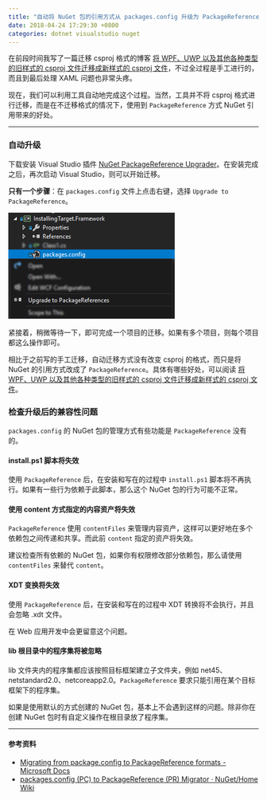 ```yaml
---
title: "自动将 NuGet 包的引用方式从 packages.config 升级为 PackageReference"
date: 2018-04-24 17:29:30 +0800
categories: dotnet visualstudio nuget
---
```


在前段时间我写了一篇迁移 csproj 格式的博客 [将 WPF、UWP 以及其他各种类型的旧样式的 csproj 文件迁移成新样式的 csproj 文件](/post/introduce-new-style-csproj-into-net-framework.html)，不过全过程是手工进行的，而且到最后处理 XAML 问题也非常头疼。

现在，我们可以利用工具自动地完成这个过程。当然，工具并不将 csproj 格式进行迁移，而是在不迁移格式的情况下，使用到 `PackageReference` 方式 NuGet 引用带来的好处。

---

<div id="toc"></div>

### 自动升级

下载安装 Visual Studio 插件 [NuGet PackageReference Upgrader](https://marketplace.visualstudio.com/items?itemName=CloudNimble.NuGetPackageReferenceUpgrader)。在安装完成之后，再次启动 Visual Studio，则可以开始迁移。

**只有一个步骤**：在 `packages.config` 文件上点击右键，选择 `Upgrade to PackageReference`。

![Upgrade to PackageReference](/static/posts/2018-04-24-16-03-17.png)

紧接着，稍微等待一下，即可完成一个项目的迁移。如果有多个项目，则每个项目都这么操作即可。

相比于之前写的手工迁移，自动迁移方式没有改变 csproj 的格式，而只是将 NuGet 的引用方式改成了 `PackageReference`。具体有哪些好处，可以阅读 [将 WPF、UWP 以及其他各种类型的旧样式的 csproj 文件迁移成新样式的 csproj 文件](/post/introduce-new-style-csproj-into-net-framework.html)。

### 检查升级后的兼容性问题

`packages.config` 的 NuGet 包的管理方式有些功能是 `PackageReference` 没有的。

#### install.ps1 脚本将失效

使用 `PackageReference` 后，在安装和写在的过程中 `install.ps1` 脚本将不再执行。如果有一些行为依赖于此脚本，那么这个 NuGet 包的行为可能不正常。

#### 使用 content 方式指定的内容资产将失效

`PackageReference` 使用 `contentFiles` 来管理内容资产，这样可以更好地在多个依赖包之间传递和共享。而此前 `content` 指定的资产将失效。

建议检查所有依赖的 NuGet 包，如果你有权限修改部分依赖包，那么请使用 `contentFiles` 来替代 `content`。

#### XDT 变换将失效

使用 `PackageReference` 后，在安装和写在的过程中 XDT 转换将不会执行，并且会忽略 .xdt 文件。

在 Web 应用开发中会更留意这个问题。

#### lib 根目录中的程序集将被忽略

lib 文件夹内的程序集都应该按照目标框架建立子文件夹，例如 net45、netstandard2.0、netcoreapp2.0。`PackageReference` 要求只能引用在某个目标框架下的程序集。

如果是使用默认的方式创建的 NuGet 包，基本上不会遇到这样的问题。除非你在创建 NuGet 包时有自定义操作在根目录放了程序集。

---

#### 参考资料

- [Migrating from package.config to PackageReference formats - Microsoft Docs](https://docs.microsoft.com/en-us/nuget/reference/migrate-packages-config-to-package-reference)
- [packages.config (PC) to PackageReference (PR) Migrator · NuGet/Home Wiki](https://github.com/NuGet/Home/wiki/packages.config-(PC)-to-PackageReference-(PR)-Migrator)

